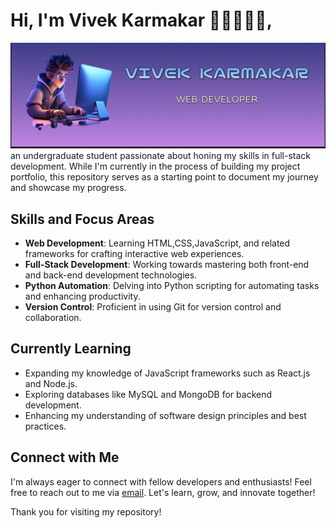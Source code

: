 <link rel="stylesheet" href="https://cdnjs.cloudflare.com/ajax/libs/font-awesome/6.5.2/css/all.min.css" integrity="sha512-SnH5WK+bZxgPHs44uWIX+LLJAJ9/2PkPKZ5QiAj6Ta86w+fsb2TkcmfRyVX3pBnMFcV7oQPJkl9QevSCWr3W6A==" crossorigin="anonymous" referrerpolicy="no-referrer" />


# Hi, I'm Vivek Karmakar 👋🏻👨🏻‍💻,

<img src="https://github.com/VIVEK-KARMAKAR/VIVEK-KARMAKAR/blob/main/banner.png" alt="banner that says vivek-karmakar+web-developer">
an undergraduate student passionate about honing my skills in full-stack development. While I'm currently in the process of building my project portfolio, this repository serves as a starting point to document my journey and showcase my progress.

## Skills and Focus Areas

- **Web Development**: Learning <i class="fa-brands fa-html5"></i> HTML,CSS,JavaScript, and related frameworks for crafting interactive web experiences.
- **Full-Stack Development**: Working towards mastering both front-end and back-end development technologies.
- **Python Automation**: Delving into Python scripting for automating tasks and enhancing productivity.
- **Version Control**: Proficient in using Git for version control and collaboration.
## Currently Learning

- Expanding my knowledge of JavaScript frameworks such as React.js and Node.js.
- Exploring databases like MySQL and MongoDB for backend development.
- Enhancing my understanding of software design principles and best practices.

## Connect with Me

I'm always eager to connect with fellow developers and enthusiasts! Feel free to reach out to me via [email](mailto:vivek.karmakar28@.com). Let's learn, grow, and innovate together!

Thank you for visiting my repository!

